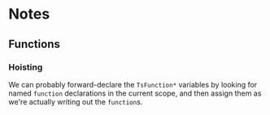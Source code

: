 # Notes

## Functions

### Hoisting

We can probably forward-declare the `TsFunction*` variables by looking for named `function` declarations in the current scope, and then assign them as we're actually writing out the `function`s.
